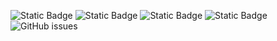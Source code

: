 ![Static Badge](https://img.shields.io/badge/blacklists-60-000000) ![Static Badge](https://img.shields.io/badge/blacklisted-2677975-cc0000) ![Static Badge](https://img.shields.io/badge/whitelisted-2245-00CC00) ![Static Badge](https://img.shields.io/badge/streaming_blacklist-28107-000000) ![GitHub issues](https://img.shields.io/github/issues/fabriziosalmi/blacklists)
